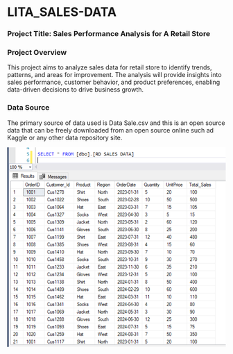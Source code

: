 # LITA_SALES-DATA

### Project Title: Sales Performance Analysis for A Retail Store

### Project Overview 

This project aims to analyze sales data for retail store to identify trends, patterns, and areas for improvement. The analysis will provide insights into sales performance, customer behavior, and product preferences, enabling data-driven decisions to drive business growth.

### Data Source

The primary source of data used is Data Sale.csv and this is an open source data that can be freely downloaded from an open source online such ad Kaggle or any other data repository site.



![](SALESDATA.PNG)









































